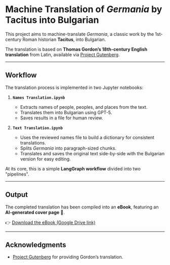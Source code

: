 # Machine Translation of *Germania* by Tacitus into Bulgarian  

This project aims to machine-translate *Germania*, a classic work by the 1st-century Roman historian **Tacitus**, into Bulgarian.  

The translation is based on **Thomas Gordon’s 18th-century English translation** from Latin, available via [Project Gutenberg](https://www.gutenberg.org/ebooks/2995).  

---

## Workflow  

The translation process is implemented in two Jupyter notebooks:  

1. **`Names Translation.ipynb`**  
   - Extracts names of people, peoples, and places from the text.  
   - Translates them into Bulgarian using GPT-5.  
   - Saves results in a file for human review.  

2. **`Text Translation.ipynb`**  
   - Uses the reviewed names file to build a dictionary for consistent translations.  
   - Splits *Germania* into paragraph-sized chunks.  
   - Translates and saves the original text side-by-side with the Bulgarian version for easy editing.  

At its core, this is a simple **LangGraph workflow** divided into two "pipelines".  

---

## Output  

The completed translation has been compiled into an **eBook**, featuring an **AI-generated cover page** 🙂.  

👉 [Download the eBook (Google Drive link)](https://drive.google.com/file/d/1ZthRRfxg_HKHnVBLinwUJJc5hAgDLnlb/view?usp=sharing)  

---

## Acknowledgments  

- [Project Gutenberg](https://www.gutenberg.org/) for providing Gordon’s translation.